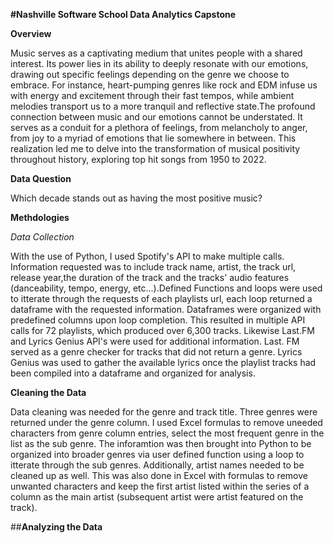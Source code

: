 
**#Nashville Software School Data Analytics Capstone**

**Overview**

Music serves as a captivating medium that unites people with a shared interest. Its power lies in its ability to deeply resonate with our emotions, drawing out specific feelings depending on the genre we choose to embrace. For instance, heart-pumping genres like rock and EDM infuse us with energy and excitement through their fast tempos, while ambient melodies transport us to a more tranquil and reflective state.The profound connection between music and our emotions cannot be understated. It serves as a conduit for a plethora of feelings, from melancholy to anger, from joy to a myriad of emotions that lie somewhere in between. This realization led me to delve into the transformation of musical positivity throughout history, exploring top hit songs from 1950 to 2022.

**Data Question**

Which decade stands out as having the most positive music?

**Methdologies**

*Data Collection*

With the use of Python, I used Spotify's API to make multiple calls. Information requested was to include track name, artist, the track url, release year,the duration of the track and the tracks' audio features (danceability, tempo, energy, etc...).Defined Functions and loops were used to itterate through the requests of each playlists url, each loop returned a dataframe with the requested information. Dataframes were organized with predefined columns upon loop completion. This resulted in multiple API calls for 72 playlists, which produced over 6,300 tracks. Likewise Last.FM and Lyrics Genius API's were used for additional information. Last. FM served as a genre checker for tracks that did not return a genre. Lyrics Genius was used to gather the available lyrics once the playlist tracks had been compiled into a dataframe and organized for analysis.

**Cleaning the Data**

Data cleaning was needed for the genre and track title. Three genres were returned under the genre column. I used Excel formulas to remove uneeded characters from genre column entries, select the most frequent genre in the list as the sub genre. The inforamtion was then brought into Python to be organized into broader genres via user defined function using a loop to itterate through the sub genres. Additionally, artist names needed to be cleaned up as well. This was also done in Excel with formulas to remove unwanted characters and keep the first artist listed within the series of a column as the main artist (subsequent artist were artist featured on the track).

##**Analyzing the Data**

